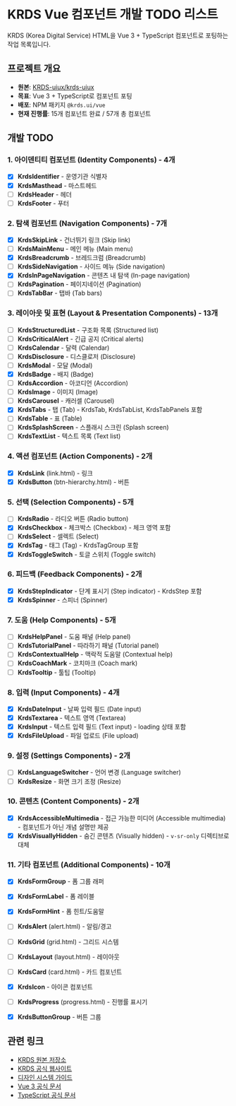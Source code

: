 # KRDS Vue 컴포넌트 개발 TODO 리스트

KRDS (Korea Digital Service) HTML을 Vue 3 + TypeScript 컴포넌트로 포팅하는 작업 목록입니다.

## 프로젝트 개요

- **원본**: [KRDS-uiux/krds-uiux](https://github.com/KRDS-uiux/krds-uiux)  
- **목표**: Vue 3 + TypeScript로 컴포넌트 포팅
- **배포**: NPM 패키지 `@krds.ui/vue`
- **현재 진행률**: 15개 컴포넌트 완료 / 57개 총 컴포넌트

## 개발 TODO


### 1. 아이덴티티 컴포넌트 (Identity Components) - 4개
- [x] **KrdsIdentifier** - 운영기관 식별자
- [x] **KrdsMasthead** - 마스트헤드
- [ ] **KrdsHeader** - 헤더
- [ ] **KrdsFooter** - 푸터

### 2. 탐색 컴포넌트 (Navigation Components) - 7개
- [x] **KrdsSkipLink** - 건너뛰기 링크 (Skip link)
- [ ] **KrdsMainMenu** - 메인 메뉴 (Main menu)
- [x] **KrdsBreadcrumb** - 브레드크럼 (Breadcrumb)
- [ ] **KrdsSideNavigation** - 사이드 메뉴 (Side navigation)
- [x] **KrdsInPageNavigation** - 콘텐츠 내 탐색 (In-page navigation)
- [ ] **KrdsPagination** - 페이지네이션 (Pagination)
- [ ] **KrdsTabBar** - 탭바 (Tab bars)

### 3. 레이아웃 및 표현 (Layout & Presentation Components) - 13개
- [ ] **KrdsStructuredList** - 구조화 목록 (Structured list)
- [ ] **KrdsCriticalAlert** - 긴급 공지 (Critical alerts)
- [ ] **KrdsCalendar** - 달력 (Calendar)
- [ ] **KrdsDisclosure** - 디스클로저 (Disclosure)
- [ ] **KrdsModal** - 모달 (Modal)
- [x] **KrdsBadge** - 배지 (Badge)
- [ ] **KrdsAccordion** - 아코디언 (Accordion)
- [ ] **KrdsImage** - 이미지 (Image)
- [ ] **KrdsCarousel** - 캐러셀 (Carousel)
- [x] **KrdsTabs** - 탭 (Tab) - KrdsTab, KrdsTabList, KrdsTabPanels 포함
- [ ] **KrdsTable** - 표 (Table)
- [ ] **KrdsSplashScreen** - 스플래시 스크린 (Splash screen)
- [ ] **KrdsTextList** - 텍스트 목록 (Text list)

### 4. 액션 컴포넌트 (Action Components) - 2개
- [x] **KrdsLink** (link.html) - 링크
- [x] **KrdsButton** (btn-hierarchy.html) - 버튼

### 5. 선택 (Selection Components) - 5개
- [ ] **KrdsRadio** - 라디오 버튼 (Radio button)
- [x] **KrdsCheckbox** - 체크박스 (Checkbox) - 체크 영역 포함
- [ ] **KrdsSelect** - 셀렉트 (Select)
- [x] **KrdsTag** - 태그 (Tag) - KrdsTagGroup 포함
- [x] **KrdsToggleSwitch** - 토글 스위치 (Toggle switch)

### 6. 피드백 (Feedback Components) - 2개
- [x] **KrdsStepIndicator** - 단계 표시기 (Step indicator) - KrdsStep 포함
- [x] **KrdsSpinner** - 스피너 (Spinner)

### 7. 도움 (Help Components) - 5개
- [ ] **KrdsHelpPanel** - 도움 패널 (Help panel)
- [ ] **KrdsTutorialPanel** - 따라하기 패널 (Tutorial panel)
- [ ] **KrdsContextualHelp** - 맥락적 도움말 (Contextual help)
- [ ] **KrdsCoachMark** - 코치마크 (Coach mark)
- [ ] **KrdsTooltip** - 툴팁 (Tooltip)

### 8. 입력 (Input Components) - 4개
- [x] **KrdsDateInput** - 날짜 입력 필드 (Date input)
- [x] **KrdsTextarea** - 텍스트 영역 (Textarea)
- [x] **KrdsInput** - 텍스트 입력 필드 (Text input) - loading 상태 포함
- [x] **KrdsFileUpload** - 파일 업로드 (File upload)

### 9. 설정 (Settings Components) - 2개
- [ ] **KrdsLanguageSwitcher** - 언어 변경 (Language switcher)
- [ ] **KrdsResize** - 화면 크기 조정 (Resize)

### 10. 콘텐츠 (Content Components) - 2개
- [X] **KrdsAccessibleMultimedia** - 접근 가능한 미디어 (Accessible multimedia) - 컴포넌트가 아닌 개념 설명만 제공
- [X] **KrdsVisuallyHidden** - 숨긴 콘텐츠 (Visually hidden) - `v-sr-only` 디렉티브로 대체

### 11. 기타 컴포넌트 (Additional Components) - 10개
- [x] **KrdsFormGroup** - 폼 그룹 래퍼
- [x] **KrdsFormLabel** - 폼 레이블
- [x] **KrdsFormHint** - 폼 힌트/도움말
- [ ] **KrdsAlert** (alert.html) - 알림/경고
- [ ] **KrdsGrid** (grid.html) - 그리드 시스템
- [ ] **KrdsLayout** (layout.html) - 레이아웃
- [ ] **KrdsCard** (card.html) - 카드 컴포넌트
- [x] **KrdsIcon** - 아이콘 컴포넌트
- [ ] **KrdsProgress** (progress.html) - 진행률 표시기
- [x] **KrdsButtonGroup** - 버튼 그룹


## 관련 링크

- [KRDS 원본 저장소](https://github.com/KRDS-uiux/krds-uiux)
- [KRDS 공식 웹사이트](https://www.krds.go.kr/)
- [디자인 시스템 가이드](https://www.krds.go.kr/html/site/index.html)
- [Vue 3 공식 문서](https://vuejs.org/)
- [TypeScript 공식 문서](https://www.typescriptlang.org/)
